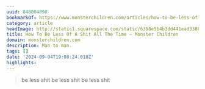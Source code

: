 ```yaml
---
uuid: 848004898
bookmarkOf: https://www.monsterchildren.com/articles/how-to-be-less-of-a-shit-all-the-time
category: article
headImage: http://static1.squarespace.com/static/6398e5b4b3dd441ead33860a/6398e815f2eabd0b458bc856/66396bb3e3ca47246d48bbad/1715398477146/E1n9V3mVUAM-g2o.jpg-large.jpg?format=1500w
title: How To Be Less Of A Shit All The Time — Monster Children
domain: monsterchildren.com
description: Man to man.
tags: []
date: '2024-09-04T19:08:24.018Z'
highlights:
---
```


> be less shit
> be less shit
> be less shit

